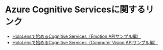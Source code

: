 # Azure Cognitive Servicesに関するリンク

 * [HoloLensで始めるCognitive Services（Emotion APIサンプル編）](http://qiita.com/morio36/items/152bc8b971658094c594)
 * [HoloLensで始めるCognitive Services（Computer Vision APIサンプル編）](http://qiita.com/morio36/items/44717c7ef928709ebca9)
 
